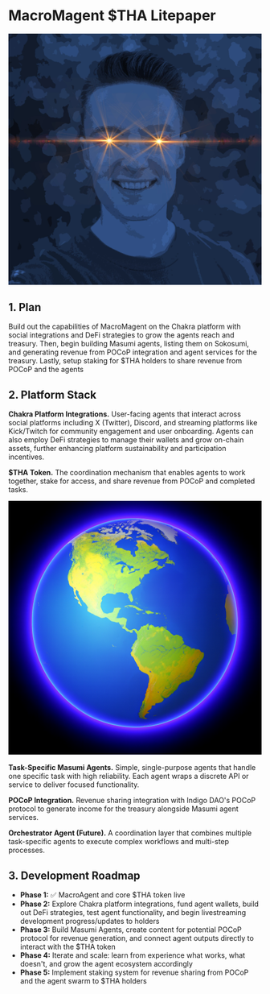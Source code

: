 # MacroMagent $THA Litepaper

![MacroMagent Agent](./assets/logos/MacroMagent.jpg)

## 1. Plan

Build out the capabilities of MacroMagent on the Chakra platform with social integrations and DeFi strategies to grow the agents reach and treasury. Then, begin building Masumi agents, listing them on Sokosumi, and generating revenue from POCoP integration and agent services for the treasury. Lastly, setup staking for $THA holders to share revenue from POCoP and the agents

## 2. Platform Stack

**Chakra Platform Integrations.** User-facing agents that interact across social platforms including X (Twitter), Discord, and streaming platforms like Kick/Twitch for community engagement and user onboarding. Agents can also employ DeFi strategies to manage their wallets and grow on-chain assets, further enhancing platform sustainability and participation incentives.

**$THA Token.** The coordination mechanism that enables agents to work together, stake for access, and share revenue from POCoP and completed tasks.

![THA Token](./assets/logos/THA.png)

**Task-Specific Masumi Agents.** Simple, single-purpose agents that handle one specific task with high reliability. Each agent wraps a discrete API or service to deliver focused functionality.

**POCoP Integration.** Revenue sharing integration with Indigo DAO's POCoP protocol to generate income for the treasury alongside Masumi agent services.

**Orchestrator Agent (Future).** A coordination layer that combines multiple task-specific agents to execute complex workflows and multi-step processes.

## 3. Development Roadmap

- **Phase 1:** ✅ MacroAgent and core $THA token live
- **Phase 2:** Explore Chakra platform integrations, fund agent wallets, build out DeFi strategies, test agent functionality, and begin livestreaming development progress/updates to holders
- **Phase 3:** Build Masumi Agents, create content for potential POCoP protocol for revenue generation, and connect agent outputs directly to interact with the $THA token
- **Phase 4:** Iterate and scale: learn from experience what works, what doesn't, and grow the agent ecosystem accordingly
- **Phase 5:** Implement staking system for revenue sharing from POCoP and the agent swarm to $THA holders
